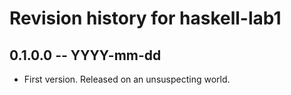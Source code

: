 # Revision history for haskell-lab1

## 0.1.0.0 -- YYYY-mm-dd

* First version. Released on an unsuspecting world.
